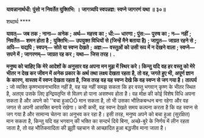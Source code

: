 **यावन्नानार्थधी: पुंसो न निवर्तेत युक्तिभि: ।** **जागत्र्यपि स्वपन्नज्ञ: स्वप्ने जागरणं यथा ॥ ३०॥** 

शब्दार्थ **** 

**यावत्—** **जब तक** **; नाना—** **अनेक** **; अर्थ—** **महत्त्व का** **; धी:—** **धारणा** **; पुंस:—** **पुरुष का** **; न—** **नहीं** **; निवर्तेत—** **शमन होता है** **;** **युक्तिभि:—** **उपयुक्त विधियों से (जिन्हें मैने बताया है)** **; जागॢत—** **जाग्रत रहने से** **; अपि—** **यद्यपि** **; स्वपन्—** **सोते या स्वप्न देखते** **;** **अज्ञ:—** **वस्तुओं को उसी रूप में न देखने वाला** **; स्वप्ने—** **सपने में** **; जागरणम्—** **जाग्रत रह कर** **; यथा—** **जिस तरह।** **.** 

**मनुष्य को चाहिए कि मेरे आदेशों के अनुसार वह अपना मन मुझ में स्थिर करे। किन्तु यदि** **वह हर वस्तु को मेरे भीतर न देख कर जीवन में अनेक प्रकार के अर्थ तथा लक्ष्य देखता रहता** **है, तो वह, जगते हुए भी, अपूर्ण ज्ञान के कारण, वास्तव में स्वप्न देखता रहता है, जिस तरह** **वह यह स्वप्न देखे कि वह स्वप्न से जग गया है।** **तात्पर्य :** जो व्यक्ति कृष्णभावनाभावित नहीं है, वह यह नहीं समझ सकता कि हर वस्तु भगवान् कृष्ण के भीतर स्थित है, अतएव उसके लिए इन्द्रियतृप्ति से विलग हो पाना असश्भव होता है। वह मोक्ष की कोई विशेष विधि अपना सकता है और अपने को ''बचा हुआÓÓ मान सकता है, तो भी उसका भौतिकबन्धन बना रहेगा और वह जगत से अपनी आसक्ति बनाये रखेगा। कभी कभी, वह स्वप्न देखते समय कल्पना करता है कि वह स्वप्न से जग गया है और सामान्य चेतना का अनुभव कर रहा है। इसी तरह, मनुष्य अपने को बचा हुआ (सुरक्षित) मान सकता है, किन्तु यदि वह भगवान् की भक्ति का सन्दर्भ दिये बिना, अच्छे-बुरे के निर्णय में लीन रहता जाता है, तो वह भौतिकवादिता की झूठी पहचान से आच्छादित हुआ बद्धजीव माना जाता है।  